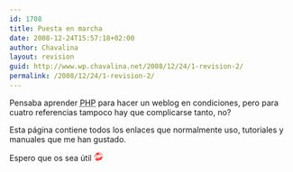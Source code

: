 ```yaml
---
id: 1708
title: Puesta en marcha
date: 2008-12-24T15:57:18+02:00
author: Chavalina
layout: revision
guid: http://www.wp.chavalina.net/2008/12/24/1-revision-2/
permalink: /2008/12/24/1-revision-2/
---
```

<p align="left">
  Pensaba aprender <acronym title="Hypertext PreProcessor">PHP</acronym> para hacer un weblog en condiciones, pero para cuatro referencias tampoco hay que complicarse tanto, no?
</p>

<p align="left">
  Esta p&aacute;gina contiene todos los enlaces que normalmente uso, tutoriales y manuales que me han gustado.
</p>

<p align="left">
  Espero que os sea &uacute;til <img src=/imagenes/emoticonos/beso.gif" alt="emo">
</p>